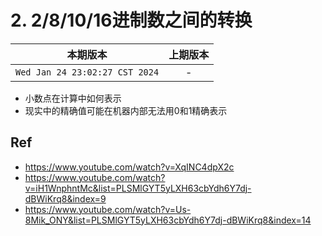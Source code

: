 # 2. 2/8/10/16进制数之间的转换

|本期版本|上期版本
|:---:|:---:
`Wed Jan 24 23:02:27 CST 2024` | -

* 小数点在计算中如何表示
* 现实中的精确值可能在机器内部无法用0和1精确表示

## Ref

* <https://www.youtube.com/watch?v=XqINC4dpX2c>
* <https://www.youtube.com/watch?v=iH1WnphntMc&list=PLSMlGYT5yLXH63cbYdh6Y7dj-dBWiKrq8&index=9>
* <https://www.youtube.com/watch?v=Us-8Mik_ONY&list=PLSMlGYT5yLXH63cbYdh6Y7dj-dBWiKrq8&index=14>